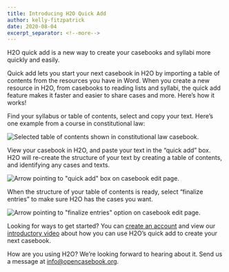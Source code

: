 ```yaml
---
title: Introducing H2O Quick Add
author: kelly-fitzpatrick
date: 2020-08-04
excerpt_separator: <!--more-->
---
```

H2O quick add is a new way to create your casebooks and syllabi more quickly and easily.

Quick add lets you start your next casebook in H2O by importing a table of contents from the resources you have in Word. When you create a new resource in H2O, from casebooks to reading lists and syllabi, the quick add feature makes it faster and easier to share cases and more. Here’s how it works!

Find your syllabus or table of contents, select and copy your text.  Here’s one example from a course in constitutional law:

<!--more-->

![Selected table of contents shown in constitutional law casebook.](https://lil-blog-media.s3.amazonaws.com/quickadd_1.png)

View your casebook in H2O, and paste your text in the “quick add” box. H2O will re-create the structure of your text by creating a table of contents, and identifying any cases and texts. 

![Arrow pointing to "quick add" box on casebook edit page.](https://lil-blog-media.s3.amazonaws.com/quickadd_2.png)

When the structure of your table of contents is ready, select “finalize entries” to make sure H2O has the cases you want.

![Arrow pointing to "finalize entries" option on casebook edit page.](https://lil-blog-media.s3.amazonaws.com/quickadd_3.png)

Looking for ways to get started? You can [create an account](https://opencasebook.org/accounts/new/) and view our [introductory video](https://vimeo.com/441118719) about how you can use H2O’s quick add to create your next casebook. 

How are you using H2O? We’re looking forward to hearing about it. Send us a message at [info@opencasebook.org](mailto:info@opencasebook.org).
